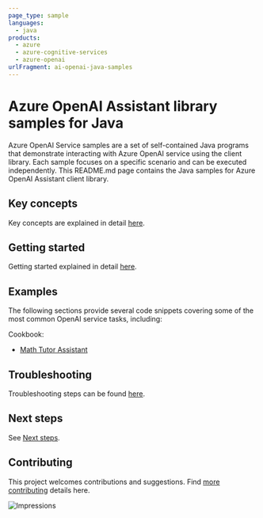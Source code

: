 ```yaml
---
page_type: sample
languages:
  - java
products: 
  - azure 
  - azure-cognitive-services
  - azure-openai
urlFragment: ai-openai-java-samples
---
```


# Azure OpenAI Assistant library samples for Java

Azure OpenAI Service samples are a set of self-contained Java programs that demonstrate interacting with Azure OpenAI
service using the client library. Each sample focuses on a specific scenario and can be executed independently.
This README.md page contains the Java samples for Azure OpenAI Assistant client library.

## Key concepts
Key concepts are explained in detail [here][SDK_README_KEY_CONCEPTS].

## Getting started
Getting started explained in detail [here][SDK_README_GETTING_STARTED].

## Examples
The following sections provide several code snippets covering some of the most common OpenAI service tasks, including:

Cookbook:
- [Math Tutor Assistant][cookbook_math_tutor]

## Troubleshooting
Troubleshooting steps can be found [here][SDK_README_TROUBLESHOOTING].

## Next steps
See [Next steps][SDK_README_NEXT_STEPS].

## Contributing
This project welcomes contributions and suggestions. Find [more contributing][SDK_README_CONTRIBUTING] details here.

<!-- LINKS -->
[KEYS_SDK_README]: https://github.com/Azure/azure-sdk-for-java/blob/main/sdk/openai/azure-ai-openai-assistants/README.md
[SDK_README_CONTRIBUTING]: https://github.com/Azure/azure-sdk-for-java/blob/main/sdk/openai/azure-ai-openai-assistants/README.md#contributing
[SDK_README_GETTING_STARTED]: https://github.com/Azure/azure-sdk-for-java/blob/main/sdk/openai/azure-ai-openai-assistants/README.md#getting-started
[SDK_README_TROUBLESHOOTING]: https://github.com/Azure/azure-sdk-for-java/blob/main/sdk/openai/azure-ai-openai-assistants/README.md#troubleshooting
[SDK_README_KEY_CONCEPTS]: https://github.com/Azure/azure-sdk-for-java/blob/main/sdk/openai/azure-ai-openai-assistants/README.md#key-concepts
[SDK_README_DEPENDENCY]: https://github.com/Azure/azure-sdk-for-java/blob/main/sdk/openai/azure-ai-openai-assistants/README.md#adding-the-package-to-your-product
[SDK_README_NEXT_STEPS]: https://github.com/Azure/azure-sdk-for-java/blob/main/sdk/openai/azure-ai-openai-assistants/README.md#next-steps

[cookbook_math_tutor]: https://github.com/Azure/azure-sdk-for-java/blob/main/sdk/openai/azure-ai-openai-assistants/src/samples/java/com/azure/ai/openai/MathTutorAssistant.java

![Impressions](https://azure-sdk-impressions.azurewebsites.net/api/impressions/azure-sdk-for-java%2Fsdk%2Fopenai%2Fazure-ai-openai%2FREADME.png)
